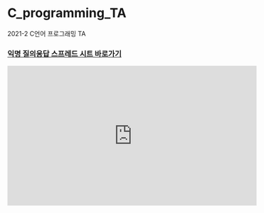 # C_programming_TA
2021-2 C언어 프로그래밍 TA

### [익명 질의응답 스프레드 시트 바로가기](https://docs.google.com/spreadsheets/d/1M8s5v90XdjfF4MFbA7Hq7CrRYrupTI84S4h0olFWAl8/edit#gid=0)  


<iframe width="560" height="315" src="https://www.youtube.com/embed/videoseries?list=PLb0pgb0RlXErPhqHHaL38hIr7HWcZDRhO" title="YouTube video player" frameborder="0" allow="accelerometer; autoplay; clipboard-write; encrypted-media; gyroscope; picture-in-picture" allowfullscreen></iframe>
